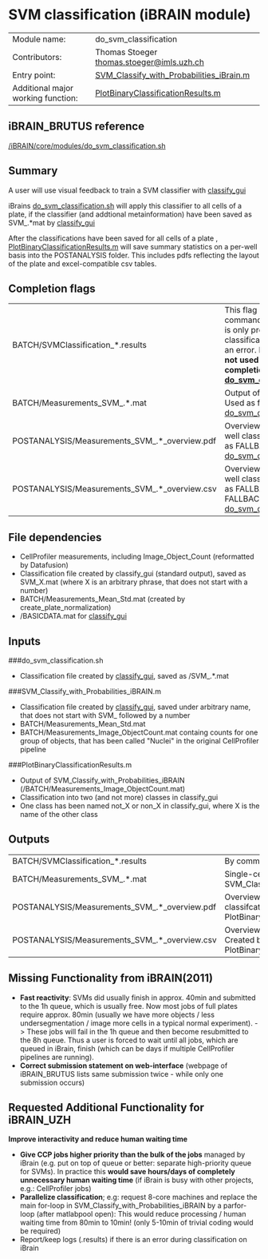 # SVM classification (iBRAIN module)

|||
|---|---|
| Module name: | do_svm_classification |
| Contributors: |  Thomas Stoeger <thomas.stoeger@imls.uzh.ch>|
| Entry point: | [SVM_Classify_with_Probabilities_iBrain.m](https://github.com/pelkmanslab/iBRAINShared/blob/master/iBRAIN/SVM/SVM_Classify_with_Probabilities_iBRAIN.m) |
|Additional major working function: | [PlotBinaryClassificationResults.m](https://github.com/pelkmanslab/iBRAINShared/blob/master/iBRAIN/SVM/PlotBinaryClassificationResults.m)|


## iBRAIN_BRUTUS reference
[/iBRAIN/core/modules/do_svm_classification.sh](https://github.com/pelkmanslab/iBRAIN_BRUTUS/blob/master/iBRAIN/core/modules/do_svm_classification.sh)

## Summary
A user will use visual feedback to train a SVM classifier with [classify_gui](https://github.com/pelkmanslab/CellClassificationPelkmans/blob/master/ClientSide/ClassifyGui/classify_gui.m) <br>

iBrains [do_svm_classification.sh](https://github.com/pelkmanslab/iBRAIN_BRUTUS/blob/master/iBRAIN/core/modules/do_svm_classification.sh) will apply this classifier to all cells of a plate, if the classifier (and addtional metainformation) have been saved as SVM_.*mat by [classify_gui](https://github.com/pelkmanslab/CellClassificationPelkmans/blob/master/ClientSide/ClassifyGui/classify_gui.m)
<br>

After the classifications have been saved for all cells of a plate , [PlotBinaryClassificationResults.m](https://github.com/pelkmanslab/iBRAINShared/blob/master/iBRAIN/SVM/PlotBinaryClassificationResults.m) will save summary statistics on a per-well basis into the POSTANALYSIS folder. This includes pdfs reflecting the layout of the plate and excel-compatible csv tables.


## Completion flags
|||
|---|---|
|BATCH/SVMClassification_*.results | This flag reflects the command line output and is only present, if classification did not have an error. Importantly, it is <b> not used as a completion flag by [do_svm_classification.sh](https://github.com/pelkmanslab/iBRAIN_BRUTUS/blob/master/iBRAIN/core/modules/do_svm_classification.sh) </b>|
|BATCH/Measurements_SVM_.*.mat | Output of classification. Used as flag by [do_svm_classification.sh](https://github.com/pelkmanslab/iBRAIN_BRUTUS/blob/master/iBRAIN/core/modules/do_svm_classification.sh) |
|POSTANALYSIS/Measurements_SVM_.*_overview.pdf | Overview image of per-well classifcation. Used as FALLBACK-flag by [do_svm_classification.sh](https://github.com/pelkmanslab/iBRAIN_BRUTUS/blob/master/iBRAIN/core/modules/do_svm_classification.sh) |
|POSTANALYSIS/Measurements_SVM_.*_overview.csv | Overview table of per-well classifcation. Used as FALLBACK-FALLBACK-flag by [do_svm_classification.sh](https://github.com/pelkmanslab/iBRAIN_BRUTUS/blob/master/iBRAIN/core/modules/do_svm_classification.sh) |

## File dependencies
- CellProfiler measurements, including Image_Object_Count (reformatted by Datafusion)
- Classification file created by classify_gui (standard output), saved as SVM_X.mat (where X is an arbitrary phrase, that does not start with a number)
- BATCH/Measurements_Mean_Std.mat (created by create_plate_normalization)
- /BASICDATA.mat for [classify_gui](https://github.com/pelkmanslab/CellClassificationPelkmans/blob/master/ClientSide/ClassifyGui/classify_gui.m)

## Inputs

###do_svm_classification.sh
- Classification file created by [classify_gui](https://github.com/pelkmanslab/CellClassificationPelkmans/blob/master/ClientSide/ClassifyGui/classify_gui.m), saved as /SVM_.*.mat 

###SVM_Classify_with_Probabilities_iBRAIN.m 
- Classification file created by [classify_gui](https://github.com/pelkmanslab/CellClassificationPelkmans/blob/master/ClientSide/ClassifyGui/classify_gui.m), saved under arbitrary name, that does not start with SVM_ followed by a number
- BATCH/Measurements_Mean_Std.mat
- BATCH/Measurements_Image_ObjectCount.mat containg counts for one group of objects, that has been called "Nuclei" in the original CellProfiler pipeline 


###PlotBinaryClassificationResults.m
- Output of SVM_Classify_with_Probabilities_iBRAIN (/BATCH/Measurements_Image_ObjectCount.mat) 
-  Classification into two (and not more) classes in classify_gui
-  One class has been named not_X or non_X in classify_gui, where X is the name of the other class

## Outputs

|||
|---|---|
|BATCH/SVMClassification_*.results | By command line output, provided by lsf|
|BATCH/Measurements_SVM_.*.mat | Single-cell classification. Created by SVM_Classify_with_Probabilities_iBrain.m |
|POSTANALYSIS/Measurements_SVM_.*_overview.pdf | Overview image of per-well classifcation. Created by PlotBinaryClassificationResults.m	|
|POSTANALYSIS/Measurements_SVM_.*_overview.csv | Overview table of per-well classifcation. Created by PlotBinaryClassificationResults.m |


## Missing Functionality from iBRAIN(2011)

* **Fast reactivity**: SVMs did usually finish in approx. 40min and submitted to the 1h queue, which is usually free. Now most jobs of full plates require approx. 80min (usually we have more objects / less undersegmentation / image more cells in a typical normal experiment). -> These jobs will fail in the 1h queue and then become resubmitted to the 8h queue. Thus a user is forced to wait until all jobs, which are queued in iBrain, finish (which can be days if multiple CellProfiler pipelines are running). 
* **Correct submission statement on web-interface** (webpage of iBRAIN_BRUTUS lists same submission twice - while only one submission occurs)

## Requested Additional Functionality for iBRAIN_UZH
**Improve interactivity and reduce human waiting time**
* **Give CCP jobs higher priority than the bulk of the jobs** managed by iBrain (e.g. put on top of queue or better: separate high-priority queue for SVMs). In practice this **would save hours/days of completely unnecessary human waiting time** (if iBrain is busy with other projects, e.g.: CellProfiler jobs)
* **Parallelize classification**; e.g: request 8-core machines and replace the main for-loop in SVM_Classify_with_Probabilities_iBRAIN by a parfor-loop (after matlabpool open): This would reduce processing / human waiting time from 80min to 10min! (only 5-10min of trivial coding would be required)
* Report/keep logs (.results) if there is an error during classification on iBrain
